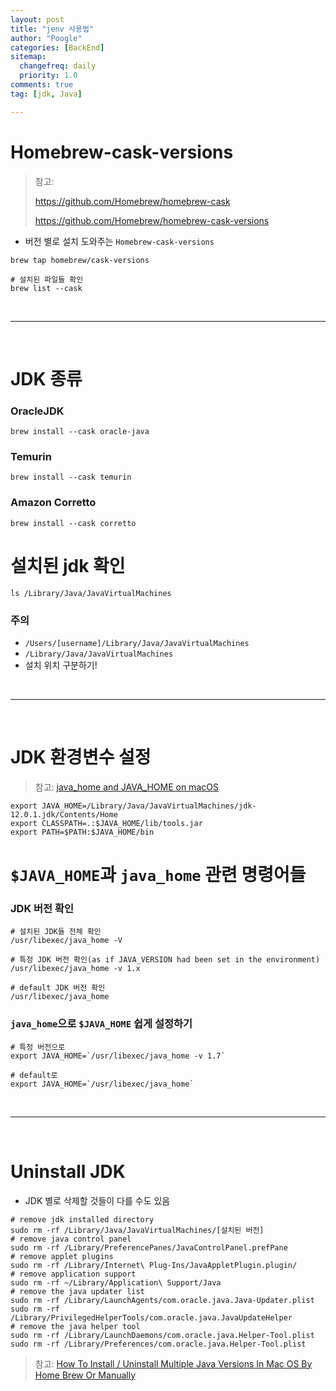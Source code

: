 ```yaml
---
layout: post
title: "jenv 사용법"
author: "Poogle"
categories: [BackEnd]
sitemap:
  changefreq: daily
  priority: 1.0
comments: true
tag: [jdk, Java]

---
```

# Homebrew-cask-versions
> 참고: 
> 
> https://github.com/Homebrew/homebrew-cask
> 
> https://github.com/Homebrew/homebrew-cask-versions
* 버전 별로 설치 도와주는 `Homebrew-cask-versions`
```shell
brew tap homebrew/cask-versions
```
```shell
# 설치된 파일들 확인
brew list --cask
```

<br>

---

<br>

# JDK 종류
### OracleJDK

```shell
brew install --cask oracle-java
```

### Temurin
```shell
brew install --cask temurin
```

### Amazon Corretto
```shell
brew install --cask corretto
```

# 설치된 jdk 확인
```shell
ls /Library/Java/JavaVirtualMachines
```

### **주의**
* `/Users/[username]/Library/Java/JavaVirtualMachines`
* `/Library/Java/JavaVirtualMachines`
* 설치 위치 구분하기!

<br>

---

<br>

# JDK 환경변수 설정
> 참고: [java_home and JAVA_HOME on macOS](https://medium.com/notes-for-geeks/java-home-and-java-home-on-macos-f246cab643bd)

```shell
export JAVA_HOME=/Library/Java/JavaVirtualMachines/jdk-12.0.1.jdk/Contents/Home
export CLASSPATH=.:$JAVA_HOME/lib/tools.jar
export PATH=$PATH:$JAVA_HOME/bin
```

# `$JAVA_HOME`과 `java_home` 관련 명령어들
### JDK 버전 확인
```shell
# 설치된 JDK들 전체 확인
/usr/libexec/java_home -V

# 특정 JDK 버전 확인(as if JAVA_VERSION had been set in the environment)
/usr/libexec/java_home -v 1.x

# default JDK 버전 확인
/usr/libexec/java_home
```

### `java_home`으로 `$JAVA_HOME` 쉽게 설정하기
```shell
# 특정 버전으로
export JAVA_HOME=`/usr/libexec/java_home -v 1.7`

# default로
export JAVA_HOME=`/usr/libexec/java_home`

```


<br>

---

<br>

# Uninstall JDK
* JDK 별로 삭제할 것들이 다를 수도 있음
```shell
# remove jdk installed directory
sudo rm -rf /Library/Java/JavaVirtualMachines/[설치된 버전]
# remove java control panel
sudo rm -rf /Library/PreferencePanes/JavaControlPanel.prefPane
# remove applet plugins
sudo rm -rf /Library/Internet\ Plug-Ins/JavaAppletPlugin.plugin/
# remove application support
sudo rm -rf ~/Library/Application\ Support/Java
# remove the java updater list
sudo rm -rf /Library/LaunchAgents/com.oracle.java.Java-Updater.plist
sudo rm -rf /Library/PrivilegedHelperTools/com.oracle.java.JavaUpdateHelper
# remove the java helper tool
sudo rm -rf /Library/LaunchDaemons/com.oracle.java.Helper-Tool.plist
sudo rm -rf /Library/Preferences/com.oracle.java.Helper-Tool.plist
```

> 참고: [How To Install / Uninstall Multiple Java Versions In Mac OS By Home Brew Or Manually](https://www.dev2qa.com/how-to-install-uninstall-multiple-java-versions-in-mac-os-by-home-brew-or-manually/)